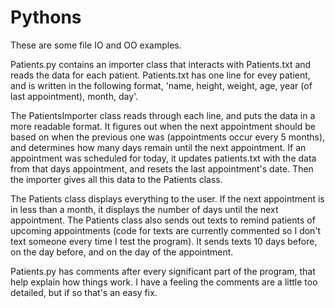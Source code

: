 # Pythons
These are some file IO and OO examples. 

Patients.py contains an importer class that interacts with Patients.txt and reads the data for each patient. Patients.txt has one line for evey patient, and is written in the following format, 'name, height, weight, age, year (of last appointment), month, day'. 

The PatientsImporter class reads through each line, and puts the data in a more readable format. It figures out when the next appointment should be based on when the previous one was (appointments occur every 5 months), and determines how many days remain until the next appointment. If an appointment was scheduled for today, it updates patients.txt with the data from that days appointment, and resets the last appointment's date. Then the importer gives all this data to the Patients class.

The Patients class displays everything to the user. If the next appointment is in less than a month, it displays the number of days until the next appointment. The Patients class also sends out texts to remind patients of upcoming appointments (code for texts are currently commented so I don't text someone every time I test the program). It sends texts 10 days before, on the day before, and on the day of the appointment.

Patients.py has comments after every significant part of the program, that help explain how things work. I have a feeling the comments are a little too detailed, but if so that's an easy fix.